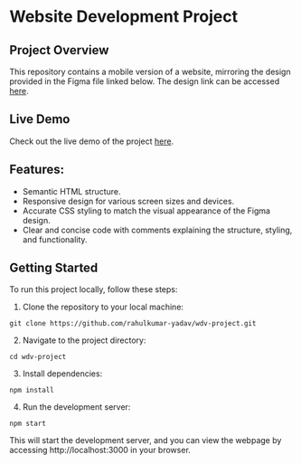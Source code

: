 # Website Development Project

## Project Overview

This repository contains a mobile version of a website, mirroring the design provided in the Figma file linked below. The design link can be accessed [here](https://www.figma.com/file/j3wxB67pZmYxK5LB71Hn2P/Assignment-Dacoid?type=design&node-id=1-36&mode=design).

## Live Demo

Check out the live demo of the project [here](https://websitedevelopmentproject.netlify.app/).

## Features:

- Semantic HTML structure.
- Responsive design for various screen sizes and devices.
- Accurate CSS styling to match the visual appearance of the Figma design.
- Clear and concise code with comments explaining the structure, styling, and functionality.

## Getting Started

To run this project locally, follow these steps:

1. Clone the repository to your local machine:

```
git clone https://github.com/rahulkumar-yadav/wdv-project.git
```

2. Navigate to the project directory:

```
cd wdv-project
```

3. Install dependencies:

```
npm install
```

4. Run the development server:

```
npm start
```

This will start the development server, and you can view the webpage by accessing http://localhost:3000 in your browser.
